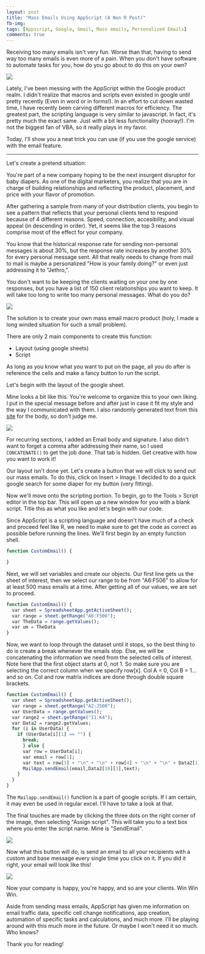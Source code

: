 ```yaml
---
layout: post
title: "Mass Emails Using AppScript (A Non R Post)"
fb-img: 
tags: [Appscript, Google, Gmail, Mass emails, Personalized Emails]
comments: true
---
```


Receiving too many emails isn't very fun. Worse than that, having to send way too many emails is even more of a pain. When you don't have software to automate tasks for you, how do you go about to do this on your own?
<script src="https://rawgit.com/WeiChiaChang/Easter-egg/master/easter-eggs-collection.js"></script>

![](https://firemeibegyou.com/wp-content/uploads/2016/05/inbox-zero.jpg)

Lately, I've been messing with the AppScript within the Google product realm. I didn't realize that macros and scripts even existed in google until pretty recently (Even in word or in forms!). In an effort to cut down wasted time, I have recently been carving different macros for efficiency. The greatest part, the scripting language is very similar to javascript. In fact, it's pretty much the exact same. Just with a bit less functionality (hooray!). I'm not the biggest fan of VBA, so it really plays in my favor. 

Today, I'll show you a neat trick you can use (if you use the google service) with the email feature.

<hr>

Let's create a pretend situation:

You're part of a new company hoping to be the next insurgent disruptor for baby diapers. As one of the digital marketers, you realize that you are in charge of building relationships and reflecting the product, placement, and price with your flavor of promotion. 

After gathering a sample from many of your distribution clients, you begin to see a pattern that reflects that your personal clients tend to respond because of 4 different reasons. Speed, connection, accesibility, and visual appeal (in descending in order). Yet, it seems like the top 3 reasons comprise most of the effect for your company.

You know that the historical response rate for sending non-personal messages is about 30%, but the response rate increases by another 30% for every personal message sent. All that really needs to change from mail to mail is maybe a personalized "How is your family doing?" or even just addressing it to "Jethro,".

You don't want to be keeping the clients waiting on your one by one responses, but you have a list of 150 client relationships you want to keep. It will take too long to write too many personal messages. What do you do?

![](https://tykiww.github.io/assets/mass-email/1.png)

The solution is to create your own mass email macro product (holy, I made a long winded situation for such a small problem).

There are only 2 main components to create this function:
  - Layout (using google sheets)
  - Script

As long as you know what you want to put on the page, all you do after is reference the cells and make a fancy button to run the script. 

Let's begin with the layout of the google sheet.

Mine looks a bit like this. You're welcome to organize this to your own liking. I put in the special message before and after just in case it fit my style and the way I communicated with them. I also randomly generated text from this [site](http://www.randomtextgenerator.com/) for the body, so don't judge me.

![](https://tykiww.github.io/assets/mass-email/2.png)

For recurring sections, I added an Email body and signature. I also didn't want to forget a comma after addressing their name, so I used `CONCATENATE()` to get the job done. That tab is hidden. Get creative with how you want to work it!

Our layout isn't done yet. Let's create a button that we will click to send out our mass emails. To do this, click on Insert > Image. I decided to do a quick google search for some diaper for my button (very fitting).

Now we'll move onto the scripting portion. To begin, go to the Tools > Script editor in the top bar. This will open up a new window for you with a blank script. Title this as what you like and let's begin with our code.

Since AppScript is a scripting language and doesn't have much of a check and proceed feel like R, we need to make sure to get the code as correct as possible before running the lines. We'll first begin by an empty function shell.

```r
function CustomEmail() {

}
```

Next, we will set variables and create our objects. Our first line gets us the sheet of interest, then we select our range to be from "A6:F506" to allow for at least 500 mass emails at a time. After getting all of our values, we are set to proceed.

```r
function CustomEmail() {
  var sheet = SpreadsheetApp.getActiveSheet();
  var range = sheet.getRange("A6:F506");
  var TheData = range.getValues();
  var um = TheData
}
```

Now, we want to loop through the dataset until it stops, so the best thing to do is create a break whenever the emails stop. Else, we will be concatenating the information we need from the selected cells of interest. Note here that the first object starts at 0, not 1. So make sure you are selecting the correct column when we specify row[x]. Col A = 0, Col B = 1... and so on. Col and row matrix indices are done through double square brackets.

```r
function CustomEmail() {
  var sheet = SpreadsheetApp.getActiveSheet();
  var range = sheet.getRange("A2:J500");
  var UserData = range.getValues();
  var range2 = sheet.getRange("I1:K4");
  var Data2 = range2.getValues;
  for (i in UserData) {
    if (UserData[i][1] == "") {
      break;
      } else {
      var row = UserData[i];
      var email = row[1];
      var text = row[3] + "\n" + "\n" + row[4] + "\n" + "\n" + Data2[1][8] + "\n" + row[5] + "\n" + Data2[3][8];
      MailApp.sendEmail(email,Data2[10][1],text);
    }
  }
}
```

The `Mailapp.sendEmail()` function is a part of google scripts. If I am certain, it may even be used in regular excel. I'll have to take a look at that. 

The final touches are made by clicking the three dots on the right corner of the image, then selecting "Assign script". This will take you to a text box where you enter the script name. Mine is "SendEmail".

![](https://tykiww.github.io/assets/mass-email/3.png)

Now what this button will do, is send an email to all your recipients with a custom and base message every single time you click on it. If you did it right, your email will look like this!

![](https://tykiww.github.io/assets/mass-email/4.png)

Now your company is happy, you're happy, and so are your clients. Win Win Win.

Aside from sending mass emails, AppScript has given me information on email traffic data, specific cell change notifications, app creation, automation of specific tasks and calculations, and much more. I'll be playing around with this much more in the future. Or maybe I won't need it so much. Who knows?

Thank you for reading!
